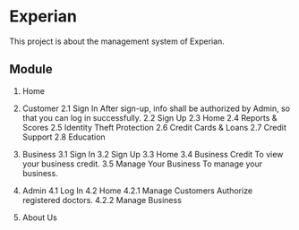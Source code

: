 # Experian

This project is about the management system of Experian.

## Module

1. Home

2. Customer
2.1 Sign In
    After sign-up, info shall be authorized by Admin, so that you can log in successfully.
2.2 Sign Up
2.3 Home
2.4 Reports & Scores
2.5 Identity Theft Protection
2.6 Credit Cards & Loans
2.7 Credit Support
2.8 Education

3. Business
3.1 Sign In
3.2 Sign Up
3.3 Home
3.4 Business Credit
    To view your business credit.
3.5 Manage Your Business
    To manage your business.

4. Admin
4.1 Log In
4.2 Home
4.2.1 Manage Customers
    Authorize registered doctors.
4.2.2 Manage Business

5. About Us
